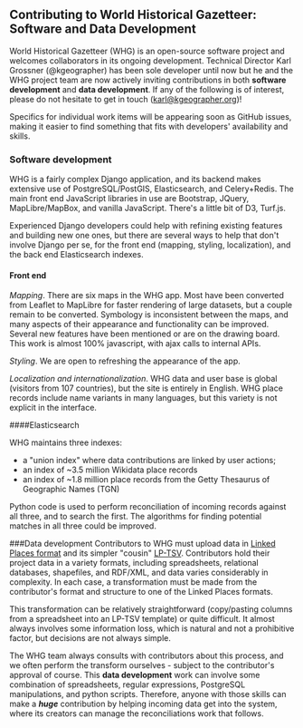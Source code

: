 ## Contributing to World Historical Gazetteer: Software and Data Development

World Historical Gazetteer (WHG) is an open-source software  project and welcomes collaborators in its ongoing development. Technical Director Karl Grossner (@kgeographer) has been sole developer until now but he and the WHG project team are now actively inviting contributions in both **software development** and **data development**. If any of the following is of interest, please do not hesitate to get in touch  (karl@kgeographer.org)!

Specifics for individual work items will be appearing soon as GitHub issues, making it easier to find something that fits with developers'  availability and skills. 

### Software development
WHG is a fairly complex Django application, and its backend makes extensive use of PostgreSQL/PostGIS, Elasticsearch, and Celery+Redis. The main front end JavaScript libraries in use are Bootstrap, JQuery, MapLibre/MapBox, and vanilla JavaScript. There's a little bit of D3, Turf.js. 

Experienced Django developers could help with refining existing features and building new one ones, but there are several ways to help that don't involve Django per se, for the front end (mapping, styling, localization), and the back end Elasticsearch indexes.

#### Front end

_Mapping_. There are six maps in the WHG app. Most have been converted from Leaflet to MapLibre for faster rendering of large datasets, but a couple remain to be converted. Symbology is inconsistent between the maps, and many aspects of their appearance and functionality can be improved. Several new features have been mentioned or are on the drawing board. This work is almost 100% javascript, with ajax calls to internal APIs.

_Styling_. We are open to refreshing the appearance of the app.

_Localization and internationalization_. WHG data and user base is global (visitors from 107 countries), but the site is entirely in English. WHG place records include name variants in many languages, but this variety is not explicit in the interface.


####Elasticsearch

WHG maintains three indexes:
- a "union index" where data contributions are linked by user actions;
- an index of ~3.5 million Wikidata place records
- an index of ~1.8 million place records from the Getty Thesaurus of Geographic Names (TGN)

Python code is used to perform reconciliation of incoming records against all three, and to search the first. The algorithms for finding potential matches in all three could be improved.

###Data development
Contributors to WHG must upload data in [Linked Places format](https://github.com/LinkedPasts/linked-places-format) and its simpler "cousin" [LP-TSV](https://github.com/LinkedPasts/linked-places-format/blob/master/tsv_0.4.md). Contributors hold their project data in a variety formats, including  spreadsheets, relational databases, shapefiles, and RDF/XML, and data varies considerably in complexity. In each case, a transformation must be made from the contributor's format and structure to one of the Linked Places formats.

This transformation can be relatively straightforward (copy/pasting columns from a spreadsheet into an LP-TSV template) or quite difficult. It almost always involves some information loss, which is natural and not a prohibitive factor, but decisions are not always simple. 

The WHG team always consults with contributors about this process, and we often perform the transform ourselves - subject to the contributor's approval of course. This **data development** work can involve some combination of spreadsheets, regular expressions, PostgreSQL manipulations, and python scripts. Therefore, anyone with those skills can make a **_huge_** contribution by helping incoming data get into the system, where its creators can manage the reconciliations work that follows.
